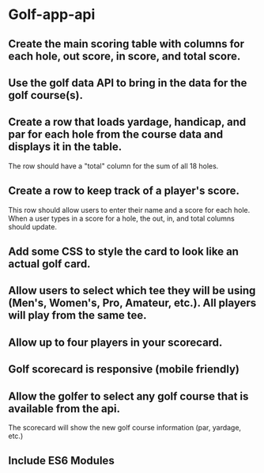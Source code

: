 # Golf-app-api
## Create the main scoring table with columns for each hole, out score, in score, and total score.

## Use the golf data API to bring in the data for the golf course(s).

## Create a row that loads yardage, handicap, and par for each hole from the course data and displays it in the table.
The row should have a "total" column for the sum of all 18 holes.

## Create a row to keep track of a player's score. 
This row should allow users to enter their name and a score for each hole. When a user types in a score for a hole, the out, in, and total columns should update.

## Add some CSS to style the card to look like an actual golf card.

## Allow users to select which tee they will be using (Men's, Women's, Pro, Amateur, etc.). All players will play from the same tee.

## Allow up to four players in your scorecard.

## Golf scorecard is responsive (mobile friendly)

## Allow the golfer to select any golf course that is available from the api. 
The scorecard will show the new golf course information (par, yardage, etc.)

## Include ES6 Modules
